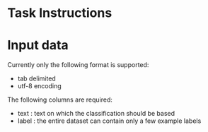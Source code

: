 # Task Instructions

# Input data
Currently only the following format is supported:
- tab delimited
- utf-8 encoding

The following columns are required:
- text : text on which the classification should be based
- label : the entire dataset can contain only a few example labels